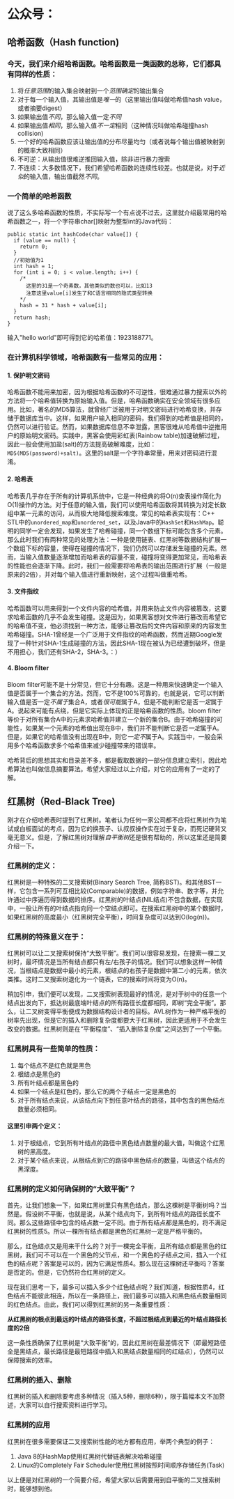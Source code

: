 # 公众号：
## 哈希函数（Hash function)
### 今天，我们来介绍哈希函数。哈希函数是一类函数的总称，它们都具有同样的性质：
1. 将*任意范围*的输入集合映射到一个*范围确定*的输出集合
2. 对于每一个输入值，其输出值是*唯一*的（这里输出值叫做哈希值hash value，或者摘要digest）
3. 如果输出值*不同*，那么输入值一定*不同*
4. 如果输出值*相同*，那么输入值*不一定*相同（这种情况叫做哈希碰撞hash collision)
5. 一个好的哈希函数应该让输出值的分布尽量均匀（或者说每个输出值被映射到的概率大致相同）
6. 不可逆：从输出值很难逆推回输入值，除非进行暴力搜索
7. 不连续：大多数情况下，我们希望哈希函数的连续性较差。也就是说，对于*近似*的输入值，输出值截然*不同*。
### 一个简单的哈希函数
说了这么多哈希函数的性质，不实际写一个有点说不过去，这里就介绍最常用的哈希函数之一，将一个字符串char[]映射为整型int的Java代码：
```
public static int hashCode(char value[]) {
  if (value == null) {
    return 0;
  }
  //初始值为1
  int hash = 1;
  for (int i = 0; i < value.length; i++) {
    /*
      这里的31是一个奇素数，其他类似的数也可以，比如13
      注意这里value[i]发生了和C语言相同的隐式类型转换
    */
    hash = 31 * hash + value[i];
  }
  return hash;
}
```
输入"hello world"即可得到它的哈希值：1923188771。
### 在计算机科学领域，哈希函数有一些常见的应用：
#### 1. 保护明文密码
哈希函数不能用来加密，因为根据哈希函数的不可逆性，很难通过暴力搜索以外的方法将一个哈希值转换为原始输入值。但是，哈希函数确实在安全领域有很多应用。比如，著名的MD5算法，就曾经广泛被用于对明文密码进行哈希变换，并存储于数据库当中。这样，如果用户输入相同的密码，我们得到的哈希值是相同的，仍然可以进行验证。然而，如果数据库信息不幸泄露，黑客很难从哈希值中逆推用户的原始明文密码。实践中，黑客会使用彩虹表(Rainbow table)加速破解过程，因此一般会使用加盐(salt)的方法提高破解难度，比如：```MD5(MD5(password)+salt)```。这里的salt是一个字符串常量，用来对密码进行混淆。
#### 2. 哈希表
哈希表几乎存在于所有的计算机系统中，它是一种经典的将O(n)查表操作简化为O(1)操作的方法。对于任意的输入值，我们可以使用哈希函数将其转换为对定长数组中某一元素的访问，从而极大地降低搜索难度。常见的哈希表实现有：C++ STL中的```unordered_map```和```unordered_set```，以及Java中的```HashSet```和```HashMap```。聪明的同学一定会发现，如果发生了哈希碰撞，同一个数组下标可能包含多个元素。那么此时我们有两种常见的处理方法：一种是使用链表、红黑树等数据结构扩展一个数组下标的容量，使得在碰撞的情况下，我们仍然可以存储发生碰撞的元素。然而，当输入值数量逐渐增加而哈希表的容量不变，碰撞将变得更加常见，而哈希表的性能也会逐渐下降。此时，我们一般需要将哈希表的输出范围进行扩展（一般是原来的2倍），并对每个输入值进行重新映射，这个过程叫做重哈希。
#### 3. 文件指纹
哈希函数可以用来得到一个文件内容的哈希值，并用来防止文件内容被篡改，这要求哈希函数的几乎不会发生碰撞。这是因为，如果黑客想对文件进行篡改而希望它的哈希值不变，他必须找到一种方法，能够让篡改后的文件内容和原来的内容发生哈希碰撞。SHA-1曾经是一个广泛用于文件指纹的哈希函数，然而近期Google发现了一种针对SHA-1生成碰撞的方法，因此SHA-1现在被认为已经遭到破坏，但是不用担心，我们还有SHA-2，SHA-3。：）
#### 4. Bloom filter
Bloom filter可能不是十分常见，但它十分有趣。这是一种用来快速确定一个输入值是否属于一个集合的方法。然而，它不是100%可靠的，也就是说，它可以判断输入值是否一定*不属于*集合A，或者*很可能*属于A，但是不能判断它是否*一定*属于A。说起来可能有点绕，但是它实际上体现的正是哈希函数的性质。bloom filter等价于对所有集合A中的元素求哈希值并建立一个新的集合B。由于哈希碰撞的可能性，如果某一个元素的哈希值出现在B中，我们并不能判断它是否*一定*属于A。但是，如果它的哈希值没有出现在B中，则它*一定不*属于A。实践当中，一般会采用多个哈希函数求多个哈希值来减少碰撞带来的错误率。

哈希背后的思想其实和目录差不多，都是截取数据的一部分信息建立索引，因此哈希算法也叫做信息摘要算法。希望大家经过以上介绍，对它的应用有了一定的了解。
## 红黑树（Red-Black Tree)
刚才在介绍哈希表时提到了红黑树。笔者认为任何一家公司都不应将红黑树作为笔试或白板面试的考点，因为它的换孩子、认叔叔操作实在过于复杂，而死记硬背又毫无意义。但是，了解红黑树对理解*自平衡树*还是很有帮助的，所以这里还是简要介绍一下。
### 红黑树的定义：
红黑树是一种特殊的二叉搜索树(Binary Search Tree, 简称BST)。和其他BST一样，它包含一系列可互相比较(Comparable)的数据，例如字符串、数字等，并允许通过中序遍历得到数据的排序。红黑树的叶结点(NIL结点)不包含数据，在实现中，一般让所有的叶结点指向同一个空结点即可。在搜索红黑树中的某个数据时，如果红黑树的高度最小（红黑树完全平衡），时间复杂度可以达到O(log(n))。
### 红黑树的特殊意义在于：
红黑树可以让二叉搜索树保持“大致平衡”。我们可以很容易发现，在搜索一棵二叉树时，最坏情况是当所有结点都只有左/右孩子的情况。我们可以想象这样一种情况，当根结点是数据中最小的元素，根结点的右孩子是数据中第二小的元素，依次类推。这时二叉搜索树退化为一个链表，它的搜索时间将变为O(n)。

稍加引申，我们便可以发现，二叉搜索树表现最好的情况，是对于树中的任意一个结点出发向下，抵达树最底端叶结点的所有路径长度都相同，即树“完全平衡”。那么，让二叉树变得平衡便成为数据结构设计者的目标。AVL树作为一种严格平衡的树率先出现，但是它的插入和删除复杂度都要大于红黑树，因此更适用于不会发生改变的数据。红黑树则是在“平衡程度”、“插入删除复杂度”之间达到了一个平衡。
### 红黑树具有一些简单的性质：
1. 每个结点不是红色就是黑色
2. 根结点是黑色的
3. 所有叶结点都是黑色的
4. 如果一个结点是红色的，那么它的两个子结点一定是黑色的
5. 对于所有结点来说，从该结点向下到任意叶结点的路径，其中包含的黑色结点数量必须相同。
#### 这里引申两个定义：
1. 对于根结点，它到所有叶结点的路径中黑色结点数量的最大值，叫做这个红黑树的黑高度。
2. 对于某个结点来说，从根结点到它的路径中黑色结点的数量，叫做这个结点的黑深度。
### 红黑树的定义如何确保树的“大致平衡”？
首先，让我们想象一下，如果红黑树里只有黑色结点，那么这棵树是平衡树吗？当然是。假设树不平衡，也就是说，从某个结点向下，到所有叶结点的路径长度不同。那么这些路径中包含的结点数一定不同。由于所有结点都是黑色的，将不满足红黑树的性质5。所以一棵所有结点都是黑色的红黑树一定是严格平衡的。

那么，红色结点又是用来干什么的？对于一棵完全平衡，且所有结点都是黑色的红黑树，我们可不可以在一个黑色的父节点，和一个黑色的子结点之间，插入一个红色的结点呢？答案是可以的，因为它满足性质4。那么现在这棵树还平衡吗？答案是否定的。但是，它仍然符合红黑树的定义。

现在我们思考一下，最多可以插入多少个红色结点呢？我们知道，根据性质4，红色结点不能彼此相连，所以在一条路径上，我们最多可以插入和黑色结点数量相同的红色结点。由此，我们可以得到红黑树的另一条重要性质：

**从红黑树的根点到最远的叶结点的路径长度，不超过根结点到最近的叶结点路径长度的2倍**

这一条性质确保了红黑树是“大致平衡”的，因此红黑树在最差情况下（即最短路径全是黑结点，最长路径是最短路径中插入和黑结点数量相同的红结点），仍然可以保障搜索的效率。
### 红黑树的插入、删除
红黑树的插入和删除要考虑多种情况（插入5种，删除6种），限于篇幅本文不加赘述，大家可以自行搜索资料进行学习。
### 红黑树的应用
红黑树在很多需要保证二叉搜索树性能的地方都有应用，举两个典型的例子：
1. Java 8的HashMap使用红黑树代替链表解决哈希碰撞
2. Linux的Completely Fair Scheduler使用红黑树按照时间顺序存储任务(Task)

以上便是对红黑树的一个简要介绍，希望大家以后需要用到自平衡的二叉搜索树时，能够想到他。
